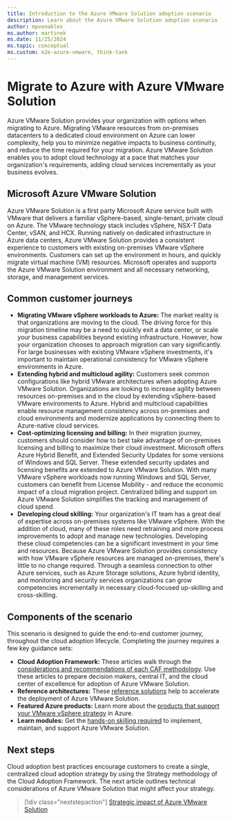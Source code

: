 ```yaml
---
title: Introduction to the Azure VMware Solution adoption scenario
description: Learn about the Azure VMware Solution adoption scenario
author: mpvenables
ms.author: martinek
ms.date: 11/25/2024
ms.topic: conceptual
ms.custom: e2e-azure-vmware, think-tank
---
```


# Migrate to Azure with Azure VMware Solution

Azure VMware Solution provides your organization with options when migrating to Azure. Migrating VMware resources from on-premises datacenters to a dedicated cloud environment on Azure can lower complexity, help you to minimize negative impacts to business continuity, and reduce the time required for your migration. Azure VMware Solution enables you to adopt cloud technology at a pace that matches your organization's requirements, adding cloud services incrementally as your business evolves.

## Microsoft Azure VMware Solution

Azure VMware Solution is a first party Microsoft Azure service built with VMware that delivers a familiar vSphere-based, single-tenant, private cloud on Azure. The VMware technology stack includes vSphere, NSX-T Data Center, vSAN, and HCX. Running natively on dedicated infrastructure in Azure data centers, Azure VMware Solution provides a consistent experience to customers with existing on-premises VMware vSphere environments. Customers can set up the environment in hours, and quickly migrate virtual machine (VM) resources. Microsoft operates and supports the Azure VMware Solution environment and all necessary networking, storage, and management services.

## Common customer journeys

- **Migrating VMware vSphere workloads to Azure:** The market reality is that organizations are moving to the cloud. The driving force for this migration timeline may be a need to quickly exit a data center, or scale your business capabilities beyond existing infrastructure. However, how your organization chooses to approach migration can vary significantly. For large businesses with existing VMware vSphere investments, it's important to maintain operational consistency for VMware vSphere environments in Azure.
- **Extending hybrid and multicloud agility:** Customers seek common configurations like hybrid VMware architectures when adopting Azure VMware Solution. Organizations are looking to increase agility between resources on-premises and in the cloud by extending vSphere-based VMware environments to Azure. Hybrid and multicloud capabilities enable resource management consistency across on-premises and cloud environments and modernize applications by connecting them to Azure-native cloud services.
- **Cost-optimizing licensing and billing:** In their migration journey, customers should consider how to best take advantage of on-premises licensing and billing to maximize their cloud investment. Microsoft offers Azure Hybrid Benefit, and Extended Security Updates for some versions of Windows and SQL Server. These extended security updates and licensing benefits are extended to Azure VMware Solution. With many VMware vSphere workloads now running Windows and SQL Server, customers can benefit from License Mobility - and reduce the economic impact of a cloud migration project. Centralized billing and support on Azure VMware Solution simplifies the tracking and management of cloud spend.
- **Developing cloud skilling:** Your organization's IT team has a great deal of expertise across on-premises systems like VMware vSphere. With the addition of cloud, many of these roles need retraining and more process improvements to adopt and manage new technologies. Developing these cloud competencies can be a significant investment in your time and resources. Because Azure VMware Solution provides consistency with how VMware vSphere resources are managed on-premises, there's little to no change required. Through a seamless connection to other Azure services, such as Azure Storage solutions, Azure hybrid identity, and monitoring and security services organizations can grow competencies incrementally in necessary cloud-focused up-skilling and cross-skilling.

## Components of the scenario

This scenario is designed to guide the end-to-end customer journey, throughout the cloud adoption lifecycle. Completing the journey requires a few key guidance sets:

- **Cloud Adoption Framework:** These articles walk through the [considerations and recommendations of each CAF methodology](../../overview.md). Use these articles to prepare decision makers, central IT, and the cloud center of excellence for adoption of Azure VMware Solution.
- **Reference architectures:** These [reference solutions](/azure/architecture/browse/) help to accelerate the deployment of Azure VMware Solution.
- **Featured Azure products:** Learn more about the [products that support your VMware vSphere strategy](/azure/azure-vmware/integrate-azure-native-services) in Azure.
- **Learn modules:** Get the [hands-on skilling required](/training/paths/run-vmware-workloads-azure-vmware-solution/) to implement, maintain, and support Azure VMware Solution.

## Next steps

Cloud adoption best practices encourage customers to create a single, centralized cloud adoption strategy by using the Strategy methodology of the Cloud Adoption Framework. The next article outlines technical considerations of Azure VMware Solution that might affect your strategy.

> [!div class="nextstepaction"]
> [Strategic impact of Azure VMware Solution](./strategy.md)
